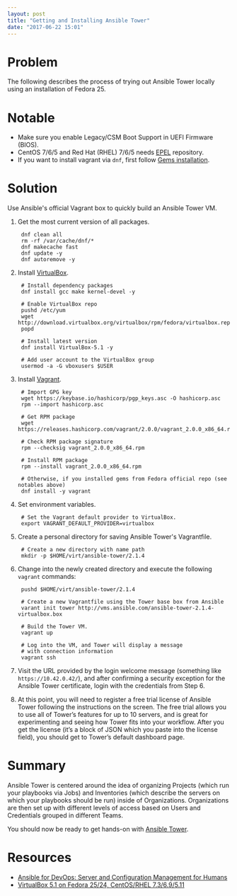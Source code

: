 ```yaml
---
layout: post
title: "Getting and Installing Ansible Tower"
date: "2017-06-22 15:01"
---
```


# Problem

The following describes the process of trying out Ansible Tower locally using an installation of Fedora 25.

# Notable

* Make sure you enable Legacy/CSM Boot Support in UEFI Firmware (BIOS).
* CentOS 7/6/5 and Red Hat (RHEL) 7/6/5 needs [EPEL][1] repository.
* If you want to install vagrant via `dnf`, first follow [Gems installation][2].

# Solution

Use Ansible's official Vagrant box to quickly build an Ansible Tower VM.

1. Get the most current version of all packages.

        dnf clean all
        rm -rf /var/cache/dnf/*
        dnf makecache fast
        dnf update -y
        dnf autoremove -y

2. Install [VirtualBox][3].

        # Install dependency packages
        dnf install gcc make kernel-devel -y

        # Enable VirtualBox repo
        pushd /etc/yum
        wget http://download.virtualbox.org/virtualbox/rpm/fedora/virtualbox.repo
        popd

        # Install latest version
        dnf install VirtualBox-5.1 -y

        # Add user account to the VirtualBox group
        usermod -a -G vboxusers $USER

3. Install [Vagrant][4].

        # Import GPG key
        wget https://keybase.io/hashicorp/pgp_keys.asc -O hashicorp.asc
        rpm --import hashicorp.asc

        # Get RPM package
        wget https://releases.hashicorp.com/vagrant/2.0.0/vagrant_2.0.0_x86_64.rpm

        # Check RPM package signature
        rpm --checksig vagrant_2.0.0_x86_64.rpm

        # Install RPM package
        rpm --install vagrant_2.0.0_x86_64.rpm

        # Otherwise, if you installed gems from Fedora official repo (see notables above)
        dnf install -y vagrant

4. Set environment variables.

        # Set the Vagrant default provider to VirtualBox.
        export VAGRANT_DEFAULT_PROVIDER=virtualbox

4. Create a personal directory for saving Ansible Tower's Vagrantfile.

        # Create a new directory with name path
        mkdir -p $HOME/virt/ansible-tower/2.1.4

5. Change into the newly created directory and execute the following `vagrant` commands:

        pushd $HOME/virt/ansible-tower/2.1.4

        # Create a new Vagrantfile using the Tower base box from Ansible
        varant init tower http://vms.ansible.com/ansible-tower-2.1.4-virtualbox.box

        # Build the Tower VM.
        vagrant up

        # Log into the VM, and Tower will display a message
        # with connection information
        vagrant ssh

6. Visit the URL provided by the login welcome message (something like `https://10.42.0.42/`), and after confirming a security exception for the Ansible Tower certificate, login with the credentials from Step 6.

7. At this point, you will need to register a free trial license of Ansible Tower following the instructions on the screen. The free trial allows you to use all of Tower’s features for up to 10 servers, and is great for experimenting and seeing how Tower fits into your workflow. After you get the license (it’s a block of JSON which you paste into the license field), you should get to Tower’s default dashboard page.

# Summary

Ansible Tower is centered around the idea of organizing Projects (which run your playbooks via Jobs) and Inventories (which describe the servers on which your playbooks should be run) inside of Organizations. Organizations are then set up with different levels of access based on Users and Credentials grouped in different Teams.

You should now be ready to get hands-on with [Ansible Tower][7].

# Resources

* [Ansible for DevOps: Server and Configuration Management for Humans][5]
* [VirtualBox 5.1 on Fedora 25/24, CentOS/RHEL 7.3/6.9/5.11][6]

[1]: https://fedoraproject.org/wiki/EPEL
[2]: https://developer.fedoraproject.org/tech/languages/ruby/gems-installation.html
[3]: https://www.virtualbox.org/wiki/Downloads
[4]: https://www.vagrantup.com/downloads.html
[5]: https://www.ansiblefordevops.com/
[6]: https://www.if-not-true-then-false.com/2010/install-virtualbox-with-yum-on-fedora-centos-red-hat-rhel/
[7]: https://www.ansible.com/tower
